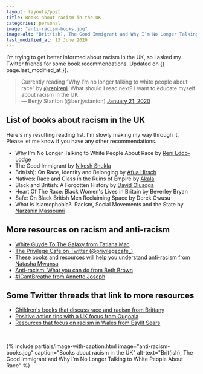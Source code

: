 ```yaml
---
layout: layouts/post
title: Books about racism in the UK
categories: personal
image: "anti-racism-books.jpg"
image-alt: "Brit(ish), The Good Immigrant and Why I’m No Longer Talking to White People About Race"
last_modified_at: 13 June 2020
---
```


<p class="lede">I’m trying to get better informed about racism in the UK, so I asked my Twitter friends for some book recommendations. Updated on {{ page.last_modified_at }}.</p>

<blockquote>Currently reading “Why I’m no longer talking to white people about race” by <a href="https://twitter.com/renireni?ref_src=twsrc%5Etfw">@renireni</a>. What should I read next? I want to educate myself about racism in the UK.<br>&mdash; Benjy Stanton (@benjystanton) <a href="https://twitter.com/benjystanton/status/1219744937790660608?ref_src=twsrc%5Etfw">January 21, 2020</a></blockquote>

## List of books about racism in the UK

Here's my resulting reading list. I'm slowly making my way through it. Please let me know if you have any other recommendations.

* Why I’m No Longer Talking to White People About Race by [Reni Eddo-Lodge](https://twitter.com/renireni)
* The Good Immigrant by [Nikesh Shukla](https://twitter.com/nikeshshukla)
* Brit(ish): On Race, Identity and Belonging by [Afua Hirsch](https://twitter.com/afuahirsch)
* Natives: Race and Class in the Ruins of Empire by [Akala](https://twitter.com/akalamusic)
* Black and British: A Forgotten History by [David Olusoga](https://twitter.com/DavidOlusoga)
* Heart Of The Race: Black Women's Lives in Britain by Beverley Bryan
* Safe: On Black British Men Reclaiming Space by Derek Owusu
* What is Islamophobia?: Racism, Social Movements and the State by [Narzanin Massoumi](https://twitter.com/narzanin)

## More resources on racism and anti-racism

* [White Guyde To The Galaxy from Tatiana Mac](https://tatianamac.com/posts/white-guyde/)
* [The Privilege Cafe on Twitter (@privilegecafe_)](https://twitter.com/privilegecafe_)
* [These books and resources will help you understand anti-racism from Natasha Mwansa](https://www.standard.co.uk/lifestyle/books/book-resources-racism-a4457241.html)
* [Anti-racism: What you can do from Beth Brown](https://medium.com/@bbrownie.bb/anti-racism-what-you-can-do-922b22d480bc)
* [#ICantBreathe from Annette Joseph](https://medium.com/@Diversenett/icantbreathe-704081cc0d8f)

## Some Twitter threads that link to more resources
* [Children's books that discuss race and racism from Brittany](https://twitter.com/wanderingbritt_/status/1267617830872154113)
* [Positive action tips with a UK focus from Ougoala](https://twitter.com/ObiomaUgoala/status/1266330305985732609)
* [Resources that focus on racism in Wales from Esyllt Sears](https://twitter.com/EsylltMair/status/1268522259733524480)

<br>

{%
  include partials/image-with-caption.html
  image="anti-racism-books.jpg"
  caption="Books about racism in the UK"
  alt-text="Brit(ish), The Good Immigrant and Why I’m No Longer Talking to White People About Race"
%}
